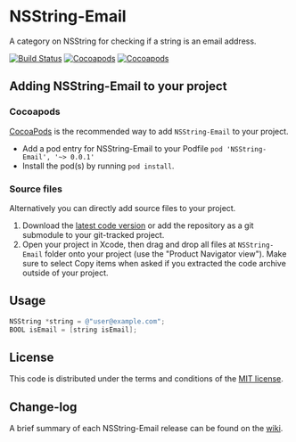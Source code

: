 NSString-Email
==============

A category on NSString for checking if a string is an email address.

[![Build Status](https://api.travis-ci.org/NZN/NSString-Email.png)](https://api.travis-ci.org/NZN/NSString-Email.png)
[![Cocoapods](https://cocoapod-badges.herokuapp.com/v/NSString-Email/badge.png)](http://beta.cocoapods.org/?q=name%3Ansstring%20name%3Aemail%2A)
[![Cocoapods](https://cocoapod-badges.herokuapp.com/p/NSString-Email/badge.png)](http://beta.cocoapods.org/?q=name%3Ansstring%20name%3Aemail%2A)

## Adding NSString-Email to your project

### Cocoapods

[CocoaPods](http://cocoapods.org) is the recommended way to add `NSString-Email` to your project.

* Add a pod entry for NSString-Email to your Podfile `pod 'NSString-Email', '~> 0.0.1'`
* Install the pod(s) by running `pod install`.

### Source files

Alternatively you can directly add source files to your project.

1. Download the [latest code version](https://github.com/NZN/NSString-Email/archive/master.zip) or add the repository as a git submodule to your git-tracked project.
2. Open your project in Xcode, then drag and drop all files at `NSString-Email` folder onto your project (use the "Product Navigator view"). Make sure to select Copy items when asked if you extracted the code archive outside of your project.

## Usage

```objective-c
NSString *string = @"user@example.com";
BOOL isEmail = [string isEmail];
```

## License

This code is distributed under the terms and conditions of the [MIT license](LICENSE).

## Change-log

A brief summary of each NSString-Email release can be found on the [wiki](https://github.com/NZN/NSString-Email/wiki/Change-log).
